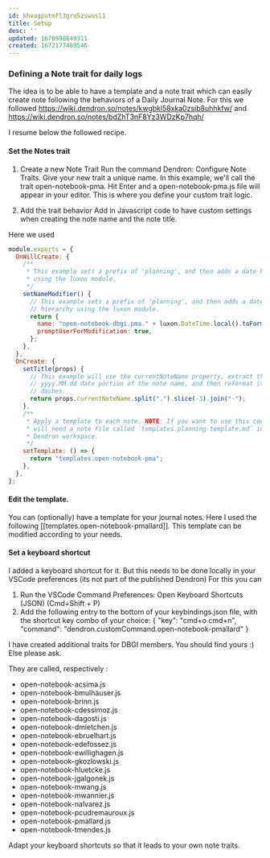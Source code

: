 ```yaml
---
id: khvagputmfl3gro5zswusl1
title: Setup
desc: ''
updated: 1676998849311
created: 1672177489546
---
```





### Defining a Note trait for daily logs

The idea is to be able to have a template and a note trait which can easily create note following the behaviors of a Daily Journal Note.
For this we followed https://wiki.dendron.so/notes/kwgbkl58xka0zsib8uhhkfw/ and https://wiki.dendron.so/notes/bdZhT3nF8Yz3WDzKp7hqh/

I resume below the followed recipe.

#### Set the Notes trait

1. Create a new Note Trait
Run the command Dendron: Configure Note Traits. Give your new trait a unique name. In this example, we'll call the trait open-notebook-pma. Hit Enter and a open-notebook-pma.js file will appear in your editor. This is where you define your custom trait logic.

2. Add the trait behavior
Add in Javascript code to have custom settings when creating the note name and the note title.

Here we used 

```js
module.exports = {
  OnWillCreate: {
    /**
     * This example sets a prefix of 'planning', and then adds a date hierarchy
     * using the luxon module.
     */
    setNameModifier() {
      // This example sets a prefix of 'planning', and then adds a date
      // hierarchy using the luxon module.
      return {
        name: "open-notebook-dbgi.pma." + luxon.DateTime.local().toFormat("yyyy.MM.dd"),
        promptUserForModification: true,
      };
    },
  },
  OnCreate: {
    setTitle(props) {
      // This example will use the currentNoteName property, extract the
      // yyyy.MM.dd date portion of the note name, and then reformat it with
      // dashes.
      return props.currentNoteName.split(".").slice(-3).join("-");
    },
    /**
     * Apply a template to each note. NOTE: If you want to use this code, you
     * will need a note file called `templates.planning-template.md` in your
     * Dendron workspace.
     */
    setTemplate: () => {
      return "templates.open-notebook-pma";
    },
  },
};
```

#### Edit the template.

You can (optionally) have a template for your journal notes.
Here I used the following [[templates.open-notebook-pmallard]]. 
This template can be modified according to your needs.

#### Set a keyboard shortcut

I added a keyboard shortcut for it. But this needs to be done locally in your VSCode preferences (its not part of the published Dendron)
For this you can

1. Run the VSCode Command Preferences: Open Keyboard Shortcuts (JSON) (Cmd+Shift + P)
2. Add the following entry to the bottom of your keybindings.json file, with the shortcut key combo of your choice:
  {
    "key": "cmd+o cmd+n",
    "command": "dendron.customCommand.open-notebook-pmallard"
  }

I have created additional traits for DBGI members. You should find yours :) Else please ask.

They are called, respectively :

- open-notebook-acsima.js
- open-notebook-bmulhauser.js
- open-notebook-brinn.js
- open-notebook-cdessimoz.js
- open-notebook-dagosti.js
- open-notebook-dmietchen.js
- open-notebook-ebruelhart.js
- open-notebook-edefossez.js
- open-notebook-ewillighagen.js
- open-notebook-gkozlowski.js
- open-notebook-hluetcke.js
- open-notebook-jgalgonek.js
- open-notebook-mwang.js
- open-notebook-mwannier.js
- open-notebook-nalvarez.js
- open-notebook-pcudremauroux.js
- open-notebook-pmallard.js
- open-notebook-tmendes.js

Adapt your keyboard shortcuts so that it leads to your own note traits.